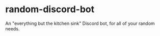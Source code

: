 # random-discord-bot
An "everything but the kitchen sink" Discord bot, for all of your random needs.
